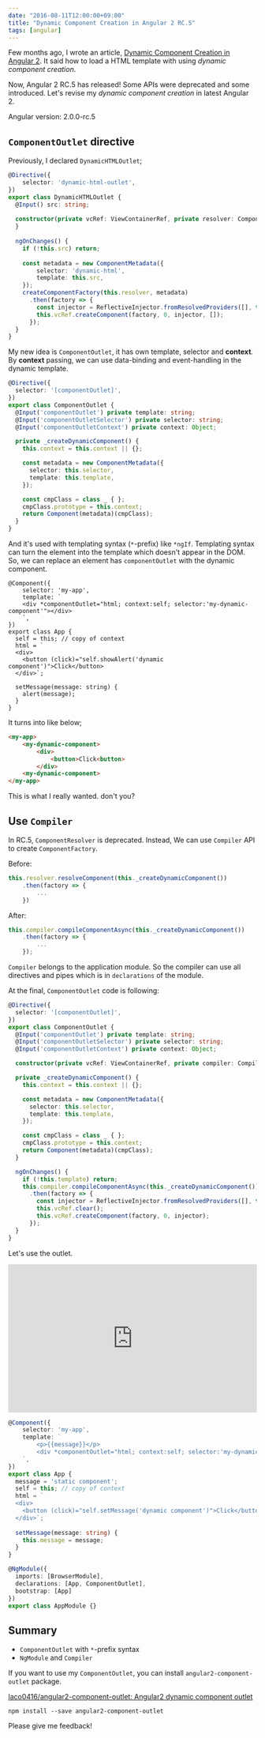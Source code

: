 ```yaml
---
date: "2016-08-11T12:00:00+09:00"
title: "Dynamic Component Creation in Angular 2 RC.5"
tags: [angular]
---
```


Few months ago, I wrote an article, [Dynamic Component Creation in Angular 2](/post/dynamic-component-creation-in-angular-2/).
It said how to load a HTML template with using _dynamic component creation_.

Now, Angular 2 RC.5 has released! Some APIs were deprecated and some introduced.
Let's revise my _dynamic component creation_ in latest Angular 2. 

Angular version: 2.0.0-rc.5

<!--more-->

## `ComponentOutlet` directive

Previously, I declared `DynamicHTMLOutlet`; 

```ts
@Directive({
    selector: 'dynamic-html-outlet',
})
export class DynamicHTMLOutlet {
  @Input() src: string;
  
  constructor(private vcRef: ViewContainerRef, private resolver: ComponentResolver) {
  }
  
  ngOnChanges() {
    if (!this.src) return;
    
    const metadata = new ComponentMetadata({
        selector: 'dynamic-html',
        template: this.src,
    });
    createComponentFactory(this.resolver, metadata)
      .then(factory => {
        const injector = ReflectiveInjector.fromResolvedProviders([], this.vcRef.parentInjector);
        this.vcRef.createComponent(factory, 0, injector, []);
      });
  }
}
```

My new idea is `ComponentOutlet`, it has own template, selector and **context**.
By **context** passing, we can use data-binding and event-handling in the dynamic template.

```ts
@Directive({
  selector: '[componentOutlet]',
})
export class ComponentOutlet {
  @Input('componentOutlet') private template: string;
  @Input('componentOutletSelector') private selector: string;
  @Input('componentOutletContext') private context: Object;

  private _createDynamicComponent() {
    this.context = this.context || {};

    const metadata = new ComponentMetadata({
      selector: this.selector,
      template: this.template,
    });

    const cmpClass = class _ { };
    cmpClass.prototype = this.context;
    return Component(metadata)(cmpClass);
  }
}
```

And it's used with templating syntax (`*`-prefix) like `*ngIf`.
Templating syntax can turn the element into the template which doesn't appear in the DOM.
So, we can replace an element has `componentOutlet` with the dynamic component.

```
@Component({
    selector: 'my-app',
    template: `
    <div *componentOutlet="html; context:self; selector:'my-dynamic-component'"></div>
    `,
})
export class App {
  self = this; // copy of context
  html = `
  <div>
    <button (click)="self.showAlert('dynamic component')">Click</button>
  </div>`;
  
  setMessage(message: string) {
    alert(message);
  }
}
```

It turns into like below;

```html
<my-app>
    <my-dynamic-component>
        <div>
            <button>Click<button>
        </div>
    <my-dynamic-component>
</my-app>
```

This is what I really wanted. don't you?

## Use `Compiler`

In RC.5, `ComponentResolver` is deprecated. Instead, We can use `Compiler` API to create `ComponentFactory`.

Before: 

```ts
this.resolver.resolveComponent(this._createDynamicComponent())
    .then(factory => {
        ...
    })
```

After: 

```ts
this.compiler.compileComponentAsync(this._createDynamicComponent())
    .then(factory => {
        ...
    });
```

`Compiler` belongs to the application module.
So the compiler can use all directives and pipes which is in `declarations` of the module.

At the final, `ComponentOutlet` code is following:

```ts
@Directive({
  selector: '[componentOutlet]',
})
export class ComponentOutlet {
  @Input('componentOutlet') private template: string;
  @Input('componentOutletSelector') private selector: string;
  @Input('componentOutletContext') private context: Object;

  constructor(private vcRef: ViewContainerRef, private compiler: Compiler) { }

  private _createDynamicComponent() {
    this.context = this.context || {};

    const metadata = new ComponentMetadata({
      selector: this.selector,
      template: this.template,
    });

    const cmpClass = class _ { };
    cmpClass.prototype = this.context;
    return Component(metadata)(cmpClass);
  }

  ngOnChanges() {
    if (!this.template) return;
    this.compiler.compileComponentAsync(this._createDynamicComponent())
      .then(factory => {
        const injector = ReflectiveInjector.fromResolvedProviders([], this.vcRef.parentInjector);
        this.vcRef.clear();
        this.vcRef.createComponent(factory, 0, injector);
      });
  }
}
```

Let's use the outlet.

<iframe src="https://embed.plnkr.co/1dlbF4/" width="100%" height="300" frameborder="0"></iframe>

```ts
@Component({
    selector: 'my-app',
    template: `
        <p>{{message}}</p>
        <div *componentOutlet="html; context:self; selector:'my-dynamic-component'"></div>
    `,
})
export class App {
  message = 'static component';
  self = this; // copy of context
  html = `
  <div>
    <button (click)="self.setMessage('dynamic component')">Click</button>
  </div>`;
  
  setMessage(message: string) {
    this.message = message;
  }
}

@NgModule({
  imports: [BrowserModule],
  declarations: [App, ComponentOutlet],
  bootstrap: [App]
})
export class AppModule {}
```

## Summary

- `ComponentOutlet` with `*`-prefix syntax
- `NgModule` and `Compiler`

If you want to use my `ComponentOutlet`, you can install `angular2-component-outlet` package.

[laco0416/angular2\-component\-outlet: Angular2 dynamic component outlet](https://github.com/laco0416/angular2-component-outlet)

```
npm install --save angular2-component-outlet
```

Please give me feedback!
